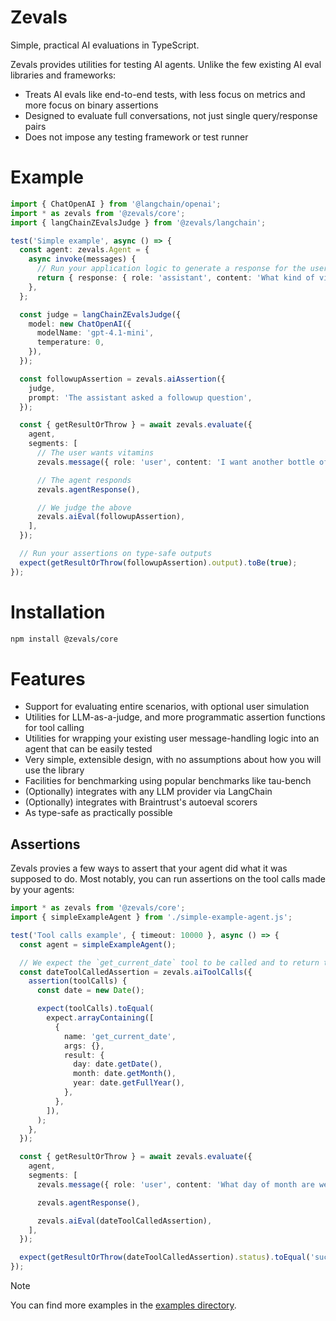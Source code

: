 # Zevals

Simple, practical AI evaluations in TypeScript.

Zevals provides utilities for testing AI agents. Unlike the few existing AI eval libraries and frameworks:

- Treats AI evals like end-to-end tests, with less focus on metrics and more focus on binary assertions
- Designed to evaluate full conversations, not just single query/response pairs
- Does not impose any testing framework or test runner

# Example

```typescript
import { ChatOpenAI } from '@langchain/openai';
import * as zevals from '@zevals/core';
import { langChainZEvalsJudge } from '@zevals/langchain';

test('Simple example', async () => {
  const agent: zevals.Agent = {
    async invoke(messages) {
      // Run your application logic to generate a response for the user
      return { response: { role: 'assistant', content: 'What kind of vitamin?' } };
    },
  };

  const judge = langChainZEvalsJudge({
    model: new ChatOpenAI({
      modelName: 'gpt-4.1-mini',
      temperature: 0,
    }),
  });

  const followupAssertion = zevals.aiAssertion({
    judge,
    prompt: 'The assistant asked a followup question',
  });

  const { getResultOrThrow } = await zevals.evaluate({
    agent,
    segments: [
      // The user wants vitamins
      zevals.message({ role: 'user', content: 'I want another bottle of the vitamin' }),

      // The agent responds
      zevals.agentResponse(),

      // We judge the above
      zevals.aiEval(followupAssertion),
    ],
  });

  // Run your assertions on type-safe outputs
  expect(getResultOrThrow(followupAssertion).output).toBe(true);
});
```

# Installation

```sh
npm install @zevals/core
```

# Features

- Support for evaluating entire scenarios, with optional user simulation
- Utilities for LLM-as-a-judge, and more programmatic assertion functions for tool calling
- Utilities for wrapping your existing user message-handling logic into an agent that can be easily tested
- Very simple, extensible design, with no assumptions about how you will use the library
- Facilities for benchmarking using popular benchmarks like tau-bench
- (Optionally) integrates with any LLM provider via LangChain
- (Optionally) integrates with Braintrust's autoeval scorers
- As type-safe as practically possible

## Assertions

Zevals provies a few ways to assert that your agent did what it was supposed to do. Most notably, you can run assertions on the tool calls made by your agents:

```typescript
import * as zevals from '@zevals/core';
import { simpleExampleAgent } from './simple-example-agent.js';

test('Tool calls example', { timeout: 10000 }, async () => {
  const agent = simpleExampleAgent();

  // We expect the `get_current_date` tool to be called and to return the current date
  const dateToolCalledAssertion = zevals.aiToolCalls({
    assertion(toolCalls) {
      const date = new Date();

      expect(toolCalls).toEqual(
        expect.arrayContaining([
          {
            name: 'get_current_date',
            args: {},
            result: {
              day: date.getDate(),
              month: date.getMonth(),
              year: date.getFullYear(),
            },
          },
        ]),
      );
    },
  });

  const { getResultOrThrow } = await zevals.evaluate({
    agent,
    segments: [
      zevals.message({ role: 'user', content: 'What day of month are we at?' }),

      zevals.agentResponse(),

      zevals.aiEval(dateToolCalledAssertion),
    ],
  });

  expect(getResultOrThrow(dateToolCalledAssertion).status).toEqual('success');
});
```

> [!NOTE]
> You can find more examples in the [examples directory](./packages/test/src/examples/).

